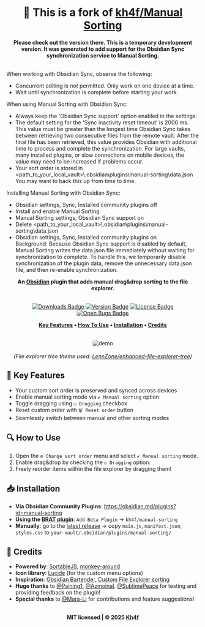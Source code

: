 <div align="center">
	<h1>📌 This is a fork of <a href="https://github.com/kh4f/manual-sorting" target="_blank">kh4f/Manual Sorting</a></h1>
	<b>Please check out the version there. This is a temporary development version. It was generated to add support for the Obsidian Sync synchronization service to Manual Sorting.</b>
	<br><br>
</div>

<div align="left">

When working with Obsidian Sync, observe the following:
- Concurrent editing is _not_ permitted. Only work on one device at a time.
- Wait until synchronization is complete before starting your work.

When using Manual Sorting with Obsidian Sync:
- Always keep the 'Obsidian Sync support' option enabled in the settings.
- The default setting for the 'Sync inactivity reset timeout' is 2000 ms.
  This value must be greater than the longest time Obsidian Sync takes between retrieving two
  consecutive files from the remote vault. After the final file has been retrieved, this value
  provides Obsidian with additional time to process and complete the synchronization.
  For large vaults, many installed plugins, or slow connections on mobile devices, the value may
  need to be increased if problems occur.
- Your sort order is stored in
  <path_to_your_local_vault>\\.obsidian\plugins\manual-sorting\data.json
  You may want to back this up from time to time.

Installing Manual Sorting with Obsidian Sync:
- Obsidian settings, Sync, Installed community plugins  off
- Install and enable Manual Sorting
- Manual Sorting settings, Obsidian Sync support    on
- Delete <path_to_your_local_vault>\\.obsidian\plugins\manual-sorting\data.json
- Obsidian settings, Sync, Installed community plugins  on<br>
Background: Because Obsidian Sync support is disabled by default, Manual Sorting writes the
data.json file immediately without waiting for synchronization to complete. To handle this, we
temporarily disable synchronization of the plugin data, remove the unnecessary data.json file, and
then re-enable synchronization.

</div>

<div align="center">
	<b>An <a href="https://obsidian.md/" target="_blank">Obsidian</a> plugin that adds manual drag&drop sorting to the file explorer.</b>
	<br><br>
	<p>
		<a href='https://github.com/obsidianmd/obsidian-releases/blob/master/community-plugin-stats.json#:~:text="manual%2Dsorting"' target="_blank"><img src="https://img.shields.io/badge/dynamic/json?logo=obsidian&color=363636&labelColor=be2a3c&label=Downloads&query=%24%5B%22manual-sorting%22%5D.downloads&url=https%3A%2F%2Fraw.githubusercontent.com%2Fobsidianmd%2Fobsidian-releases%2Fmaster%2Fcommunity-plugin-stats.json&style=flat" alt="Downloads Badge"></a>
		<a href="https://github.com/Kh4f/manual-sorting/releases"><img src="https://img.shields.io/github/v/tag/Kh4f/manual-sorting?color=373737&labelColor=9c2437&label=%F0%9F%93%A6%20Release&style=flat" alt="Version Badge"></a>
		<a href="https://github.com/Kh4f/manual-sorting/blob/master/LICENSE"><img src="https://img.shields.io/github/license/Kh4f/manual-sorting?color=373737&labelColor=88304e&label=%F0%9F%9B%A1%EF%B8%8F%20Licence&style=flat" alt="License Badge"></a>
		<a href="https://github.com/Kh4f/manual-sorting/issues?q=is%3Aissue+is%3Aopen+label%3Abug"><img src="https://img.shields.io/github/issues/Kh4f/manual-sorting/bug?color=373737&labelColor=522546&label=%F0%9F%90%9B%20Bugs&style=flat" alt="Open Bugs Badge"></a>
	</p>
	<p>
		<b>
			<a href="#-key-features">Key Features</a> •
			<a href="#-how-to-use">How To Use</a> •
			<a href="#-installation">Installation</a> •
			<a href="#-credits">Credits</a>
		</b>
	</p>
	<br>
	<img align="center" max-width="800" style="border-radius: 5px;" src="https://github.com/user-attachments/assets/c3996f68-aa16-40ed-aea4-eb5a6dce6c74" alt="demo">
	<br><br>
	<i align="right">(File explorer tree theme used: <a href="https://github.com/LennZone/enhanced-file-explorer-tree" target="_blank">LennZone/enhanced-file-explorer-tree</a>)</i>
</div>


## 🎯 Key Features

- Your custom sort order is preserved and synced across devices
- Enable manual sorting mode via `✔️ Manual sorting` option
- Toggle dragging using `☑️ Dragging` checkbox
- Reset custom order with `🗑️ Reset order` button
- Seamlessly switch between manual and other sorting modes

## 🔍 How to Use

1. Open the `⚙️ Change sort order` menu and select `✔️ Manual sorting` mode.
2. Enable drag&drop by checking the `☑️ Dragging` option.
3. Freely reorder items within the file explorer by dragging them!

## 📥 Installation
- **Via Obsidian Community Plugins**: https://obsidian.md/plugins?id=manual-sorting
- **Using the [BRAT plugin](https://github.com/TfTHacker/obsidian42-brat)**: `Add Beta Plugin` → `kh4f/manual-sorting`
- **Manually**: go to the [latest release](https://github.com/Kh4f/manual-sorting/releases/latest) → copy `main.js`, `manifest.json`, `styles.css` to `your-vault/.obsidian/plugins/manual-sorting/`

## 💖 Credits
- **Powered by**:  [SortableJS](https://github.com/SortableJS/Sortable), [monkey-around](https://github.com/pjeby/monkey-around)
- **Icon library**:  [Lucide](https://lucide.dev/) (for the custom menu options)
- **Inspiration**: [Obsidian Bartender](https://github.com/nothingislost/obsidian-bartender), [Custom File Explorer sorting](https://github.com/SebastianMC/obsidian-custom-sort)
- **Huge thanks** to [@Paining1](https://github.com/Paining1), [@Azmoinal](https://github.com/Azmoinal), [@SublimePeace](https://github.com/SublimePeace) for testing and providing feedback on the plugin!
- **Special thanks** to [@Mara-Li](https://github.com/Mara-Li) for contributions and feature suggestions!

</br>

<div align="center">
  <b>MIT licensed | © 2025 <a href="https://github.com/Kh4f">Kh4f</a></b>
</div>
